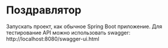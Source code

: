 # Поздравлятор

Запускать проект, как обычное Spring Boot приложение.
Для тестирование API можно использовать swagger: http://localhost:8080/swagger-ui.html

